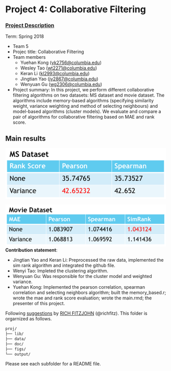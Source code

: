 # Project 4: Collaborative Filtering

### [Project Description](doc/project4_desc.md)

Term: Spring 2018

+ Team 5
+ Projec title: Collaborative Filtering
+ Team members
	+ Yuehan Kong (yk2756@columbia.edu)
	+ Wesley Tao (wt2271@columbia.edu)
	+ Keran Li (kl2993@columbia.edu)
	+ Jingtian Yao (jy2867@columbia.edu)
	+ Wenyuan Gu (wg2306@columbia.edu)
+ Project summary: In this project, we perform different collaborative filtering algorithms on two datasets: MS dataset and movie dataset. The algorithms include memory-based algorithms (specifying similarity weight, variance weighting and method of selecting neighbours) and model-based algorithms (cluster models). We evaluate and compare a pair of algorithms for collaborative filtering based on MAE and rank score.
	
## Main results
 
 ![image](figs/result1.png) 
 
 ![image](figs/result2.png) 
**Contribution statement**: 
+ Jingtian Yao and Keran Li: Preprocessed the raw data,  implemented the sim rank algorithm and integrated the github file.
+ Wenyi Tao: Impleted the clustering algorithm.
+ Wenyuan Gu: Was responsible for the cluster model and weighted variance.
+ Yuehan Kong: Implemented the pearson correlation, spearman correlation and selecting neighbors algorithm; built the memory_based.r; wrote the mae and rank score evaluation; wrote the main.rmd; the presenter of this project.

Following [suggestions](http://nicercode.github.io/blog/2013-04-05-projects/) by [RICH FITZJOHN](http://nicercode.github.io/about/#Team) (@richfitz). This folder is orgarnized as follows.

```
proj/
├── lib/
├── data/
├── doc/
├── figs/
└── output/
```

Please see each subfolder for a README file.
